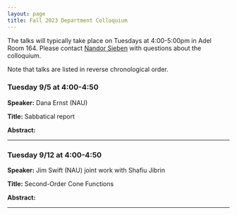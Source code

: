 ```yaml
---
layout: page
title: Fall 2023 Department Colloquium
---
```


The talks will typically take place on Tuesdays at 4:00-5:00pm in Adel Room 164. Please contact <a href="mailto:nandor.sieben@nau.edu">Nandor Sieben</a> with questions about the colloquium.

Note that talks are listed in reverse chronological order.

### Tuesday 9/5 at 4:00-4:50

**Speaker:** Dana Ernst (NAU)

**Title:** Sabbatical report

**Abstract:** 

<hr>

### Tuesday 9/12 at 4:00-4:50

**Speaker:** Jim Swift (NAU) joint work with Shafiu Jibrin

**Title:** Second-Order Cone Functions

**Abstract:** 

<hr>
